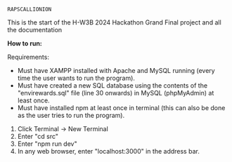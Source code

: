     RAPSCALLIONION
This is the start of the H-W3B 2024 Hackathon Grand Final project and all the documentation


**How to run:**

Requirements:

* Must have XAMPP installed with Apache and MySQL running (every time the user wants to run the program).
* Must have created a new SQL database using the contents of the "envirewards.sql" file (line 30 onwards) in MySQL (phpMyAdmin) at least once.
* Must have installed npm at least once in terminal (this can also be done as the user tries to run the program).

1. Click Terminal -> New Terminal
2. Enter "cd src"
3. Enter "npm run dev"
4. In any web browser, enter "localhost:3000" in the address bar.
